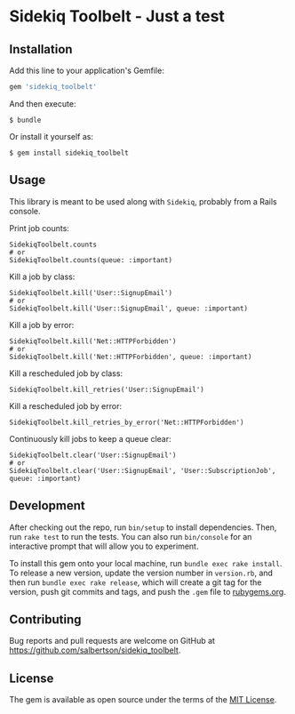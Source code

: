 # Sidekiq Toolbelt - Just a test

## Installation

Add this line to your application's Gemfile:

```ruby
gem 'sidekiq_toolbelt'
```

And then execute:

    $ bundle

Or install it yourself as:

    $ gem install sidekiq_toolbelt

## Usage

This library is meant to be used along with `Sidekiq`, probably from a Rails console.

Print job counts:

```
SidekiqToolbelt.counts
# or
SidekiqToolbelt.counts(queue: :important)
```

Kill a job by class:

```
SidekiqToolbelt.kill('User::SignupEmail')
# or
SidekiqToolbelt.kill('User::SignupEmail', queue: :important)
```

Kill a job by error:

```
SidekiqToolbelt.kill('Net::HTTPForbidden')
# or
SidekiqToolbelt.kill('Net::HTTPForbidden', queue: :important)
```

Kill a rescheduled job by class:

```
SidekiqToolbelt.kill_retries('User::SignupEmail')
```

Kill a rescheduled job by error:

```
SidekiqToolbelt.kill_retries_by_error('Net::HTTPForbidden')
```

Continuously kill jobs to keep a queue clear:

```
SidekiqToolbelt.clear('User::SignupEmail')
# or
SidekiqToolbelt.clear('User::SignupEmail', 'User::SubscriptionJob', queue: :important)
```

## Development

After checking out the repo, run `bin/setup` to install dependencies. Then, run `rake test` to run the tests. You can also run `bin/console` for an interactive prompt that will allow you to experiment.

To install this gem onto your local machine, run `bundle exec rake install`. To release a new version, update the version number in `version.rb`, and then run `bundle exec rake release`, which will create a git tag for the version, push git commits and tags, and push the `.gem` file to [rubygems.org](https://rubygems.org).

## Contributing

Bug reports and pull requests are welcome on GitHub at https://github.com/salbertson/sidekiq_toolbelt.


## License

The gem is available as open source under the terms of the [MIT License](http://opensource.org/licenses/MIT).

